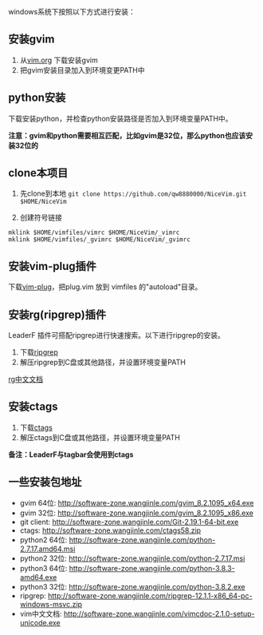 windows系统下按照以下方式进行安装：

## 安装gvim

1. 从[vim.org](https://www.vim.org/) 下载安装gvim
2. 把gvim安装目录加入到环境变更PATH中

## python安装

下载安装python，并检查python安装路径是否加入到环境变量PATH中。

__注意：gvim和python需要相互匹配，比如gvim是32位，那么python也应该安装32位的__

## clone本项目

1. 先clone到本地
`git clone https://github.com/qw8880000/NiceVim.git $HOME/NiceVim`

2. 创建符号链接
```
mklink $HOME/vimfiles/vimrc $HOME/NiceVim/_vimrc
mklink $HOME/vimfiles/_gvimrc $HOME/NiceVim/_gvimrc
```

## 安装vim-plug插件

下载[vim-plug](https://github.com/junegunn/vim-plug)，把plug.vim 放到 vimfiles 的"autoload"目录。

## 安装rg(ripgrep)插件

LeaderF 插件可搭配ripgrep进行快速搜索。以下进行ripgrep的安装。

1. 下载[ripgrep](https://github.com/BurntSushi/ripgrep)
2. 解压ripgrep到C盘或其他路径，并设置环境变量PATH

[rg中文文档](https://github.com/chinanf-boy/ripgrep-zh#%E6%9B%B4%E6%96%B0-)

## 安装ctags

1. 下载[ctags](http://ctags.sourceforge.net/)
2. 解压ctags到C盘或其他路径，并设置环境变量PATH

__备注：LeaderF与tagbar会使用到ctags__

## 一些安装包地址

- gvim 64位: <http://software-zone.wangjinle.com/gvim_8.2.1095_x64.exe>
- gvim 32位: <http://software-zone.wangjinle.com/gvim_8.2.1095_x86.exe>
- git client: <http://software-zone.wangjinle.com/Git-2.19.1-64-bit.exe>
- ctags: <http://software-zone.wangjinle.com/ctags58.zip>
- python2 64位: <http://software-zone.wangjinle.com/python-2.7.17.amd64.msi>
- python2 32位: <http://software-zone.wangjinle.com/python-2.7.17.msi>
- python3 64位: <http://software-zone.wangjinle.com/python-3.8.3-amd64.exe>
- python3 32位: <http://software-zone.wangjinle.com/python-3.8.2.exe>
- ripgrep: <http://software-zone.wangjinle.com/ripgrep-12.1.1-x86_64-pc-windows-msvc.zip>
- vim中文文档: <http://software-zone.wangjinle.com/vimcdoc-2.1.0-setup-unicode.exe>
